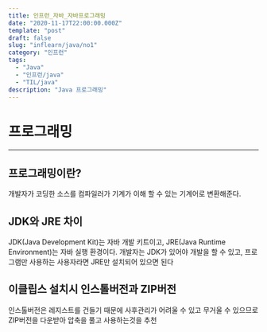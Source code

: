 ```yaml
---
title: 인프런_자바_자바프로그래밍
date: "2020-11-17T22:00:00.000Z"
template: "post"
draft: false
slug: "inflearn/java/no1"
category: "인프런"
tags:
  - "Java"
  - "인프런/java"
  - "TIL/java"
description: "Java 프로그래밍"
---
```


# 프로그래밍
- - - -

## 프로그래밍이란?

개발자가 코딩한 소스를 컴파일러가 기계가 이해 할 수 있는 기계어로 변환해준다.

## JDK와 JRE 차이
JDK(Java Development Kit)는 자바 개발 키트이고, JRE(Java Runtime Environment)는 자바 실행 환경이다. 개발자는 JDK가 있어야 개발을 할 수 있고, 프로그램만 사용하는 사용자라면 JRE만 설치되어 있으면 된다

## 이클립스 설치시 인스톨버전과 ZIP버전
인스톨버전은 레지스트를 건들기 때문에 사후관리가 어려울 수 있고 무거울 수 있으므로 ZIP버전을 다운받아 압축을 풀고 사용하는것을 추천
